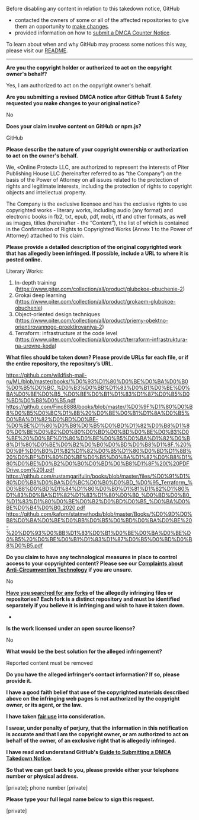 Before disabling any content in relation to this takedown notice, GitHub
- contacted the owners of some or all of the affected repositories to give them an opportunity to [make changes](https://docs.github.com/en/github/site-policy/dmca-takedown-policy#a-how-does-this-actually-work).
- provided information on how to [submit a DMCA Counter Notice](https://docs.github.com/en/articles/guide-to-submitting-a-dmca-counter-notice).

To learn about when and why GitHub may process some notices this way, please visit our [README](https://github.com/github/dmca/blob/master/README.md#anatomy-of-a-takedown-notice).

---

**Are you the copyright holder or authorized to act on the copyright owner's behalf?**

Yes, I am authorized to act on the copyright owner's behalf.

**Are you submitting a revised DMCA notice after GitHub Trust & Safety requested you make changes to your original notice?**

No

**Does your claim involve content on GitHub or npm.js?**

GitHub

**Please describe the nature of your copyright ownership or authorization to act on the owner's behalf.**

We, «Online Protect» LLC, are authorized to represent the interests of Piter Publishing House LLC (hereinafter referred to as “the Company”) on the basis of the Power of Attorney on all issues related to the protection of rights and legitimate interests, including the protection of rights to copyright objects and intellectual property.

The Company is the exclusive licensee and has the exclusive rights to use copyrighted works - literary works, including audio (any format) and electronic books in fb2, txt, epub, pdf, mobi, rtf and other formats, as well as images, titles (hereinafter - the “Content”), the list of which is contained in the Confirmation of Rights to Copyrighted Works (Annex 1 to the Power of Attorney) attached to this claim.

**Please provide a detailed description of the original copyrighted work that has allegedly been infringed. If possible, include a URL to where it is posted online.**

Literary Works:

1. In-depth training (https://www.piter.com/collection/all/product/glubokoe-obuchenie-2)  
2. Grokai deep learning (https://www.piter.com/collection/all/product/grokaem-glubokoe-obuchenie)  
3. Object-oriented design techniques (https://www.piter.com/collection/all/product/priemy-obektno-orientirovannogo-proektirovaniya-2)  
4. Terraform: infrastructure at the code level (https://www.piter.com/collection/all/product/terraform-infrastruktura-na-urovne-koda)

**What files should be taken down? Please provide URLs for each file, or if the entire repository, the repository’s URL.**

https://github.com/wildfish-mail-ru/ML/blob/master/books/%D0%93%D1%80%D0%BE%D0%BA%D0%B0%D0%B5%D0%BC_%D0%B3%D0%BB%D1%83%D0%B1%D0%BE%D0%BA%D0%BE%D0%B5_%D0%BE%D0%B1%D1%83%D1%87%D0%B5%D0%BD%D0%B8%D0%B5.pdf  
https://github.com/Finc8888/books/blob/master/%D0%9F%D1%80%D0%B8%D0%B5%D0%BC%D1%8B%20%D0%BE%D0%B1%D1%8A%D0%B5%D0%BA%D1%82%D0%BD%D0%BE-%D0%BE%D1%80%D0%B8%D0%B5%D0%BD%D1%82%D0%B8%D1%80%D0%BE%D0%B2%D0%B0%D0%BD%D0%BD%D0%BE%D0%B3%D0%BE%20%D0%BF%D1%80%D0%BE%D0%B5%D0%BA%D1%82%D0%B8%D1%80%D0%BE%D0%B2%D0%B0%D0%BD%D0%B8%D1%8F.%20%D0%9F%D0%B0%D1%82%D1%82%D0%B5%D1%80%D0%BD%D1%8B%20%D0%BF%D1%80%D0%BE%D0%B5%D0%BA%D1%82%D0%B8%D1%80%D0%BE%D0%B2%D0%B0%D0%BD%D0%B8%D1%8F%20(%20PDFDrive.com%20).pdf  
https://github.com/rustamgarifulin/books/blob/master/files/%D0%91%D1%80%D0%B8%D0%BA%D0%BC%D0%B0%D0%BD_%D0%95_Terraform_%D0%B8%D0%BD%D1%84%D1%80%D0%B0%D1%81%D1%82%D1%80%D1%83%D0%BA%D1%82%D1%83%D1%80%D0%B0_%D0%BD%D0%B0_%D1%83%D1%80%D0%BE%D0%B2%D0%BD%D0%B5_%D0%BA%D0%BE%D0%B4%D0%B0_2020.pdf  
https://github.com/kafpm/statmethods/blob/master/Books/%D0%9D%D0%B8%D0%BA%D0%BE%D0%BB%D0%B5%D0%BD%D0%BA%D0%BE%20-%20%D0%93%D0%BB%D1%83%D0%B1%D0%BE%D0%BA%D0%BE%D0%B5%20%D0%BE%D0%B1%D1%83%D1%87%D0%B5%D0%BD%D0%B8%D0%B5.pdf

**Do you claim to have any technological measures in place to control access to your copyrighted content? Please see our <a href="https://docs.github.com/articles/guide-to-submitting-a-dmca-takedown-notice#complaints-about-anti-circumvention-technology">Complaints about Anti-Circumvention Technology</a> if you are unsure.**

No

**<a href="https://docs.github.com/articles/dmca-takedown-policy#b-what-about-forks-or-whats-a-fork">Have you searched for any forks</a> of the allegedly infringing files or repositories? Each fork is a distinct repository and must be identified separately if you believe it is infringing and wish to have it taken down.**

-

**Is the work licensed under an open source license?**

No

**What would be the best solution for the alleged infringement?**

Reported content must be removed

**Do you have the alleged infringer’s contact information? If so, please provide it.**

**I have a good faith belief that use of the copyrighted materials described above on the infringing web pages is not authorized by the copyright owner, or its agent, or the law.**

**I have taken <a href="https://www.lumendatabase.org/topics/22">fair use</a> into consideration.**

**I swear, under penalty of perjury, that the information in this notification is accurate and that I am the copyright owner, or am authorized to act on behalf of the owner, of an exclusive right that is allegedly infringed.**

**I have read and understand GitHub's <a href="https://docs.github.com/articles/guide-to-submitting-a-dmca-takedown-notice/">Guide to Submitting a DMCA Takedown Notice</a>.**

**So that we can get back to you, please provide either your telephone number or physical address.**

[private]; phone number [private]

**Please type your full legal name below to sign this request.**

[private]
